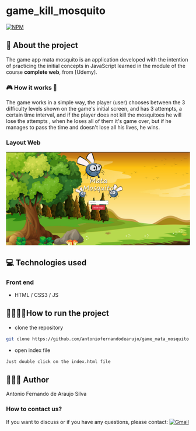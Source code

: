 # game_kill_mosquito
[![NPM](https://img.shields.io/npm/l/react)](https://github.com/antoniofernandodearujo/app_orcamento_pessoal/blob/main/LICENSE)

## 👀 About the project

The game app mata mosquito is an application developed with the intention of practicing the initial concepts in JavaScript learned in the module of the course **complete web**, from [Udemy].

 ### 🎮 How it works 🤔
 
The game works in a simple way, the player (user) chooses between the 3 difficulty levels shown on the game's initial screen, and has 3 attempts, a certain time interval, and if the player does not kill the mosquitoes he will lose the attempts , when he loses all of them it's game over, but if he manages to pass the time and doesn't lose all his lives, he wins.

### Layout Web

![Imagem 1](https://github.com/antoniofernandodearujo/game_mata_mosquito/blob/main/assets/img1.png)

## 💻 Technologies used
### Front end
- HTML / CSS3 / JS

## 👨‍💻👩‍💻How to run the project

- clone the repository
```bash
git clone https://github.com/antoniofernandodearujo/game_mata_mosquito
```
- open index file
```bash
Just double click on the index.html file
```

## 🧑🏾‍💻 Author
Antonio Fernando de Araujo Silva
### How to contact us?
If you want to discuss or if you have any questions, please contact:
[![Gmail](https://img.shields.io/badge/Gmail-darkred?style=for-the-badge&logo=gmail&logoColor=white)](mailto:afas@academico.ufpb.br)

